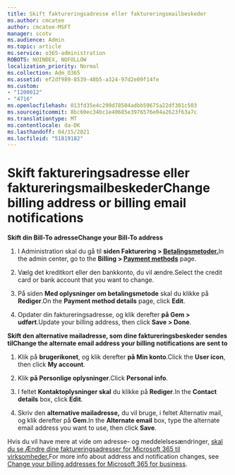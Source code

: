 ```yaml
---
title: Skift faktureringsadresse eller faktureringsmailbeskeder
ms.author: cmcatee
author: cmcatee-MSFT
manager: scotv
ms.audience: Admin
ms.topic: article
ms.service: o365-administration
ROBOTS: NOINDEX, NOFOLLOW
localization_priority: Normal
ms.collection: Adm_O365
ms.assetid: ef2df989-8539-48b5-a324-97d2e09f14fe
ms.custom:
- "1200012"
- "4716"
ms.openlocfilehash: 013fd35e4c299d78504adbb59675a22df301c503
ms.sourcegitcommit: 8bc60ec34bc1e40685e3976576e04a2623f63a7c
ms.translationtype: MT
ms.contentlocale: da-DK
ms.lasthandoff: 04/15/2021
ms.locfileid: "51819182"
---
```

# <a name="change-billing-address-or-billing-email-notifications"></a><span data-ttu-id="16e10-102">Skift faktureringsadresse eller faktureringsmailbeskeder</span><span class="sxs-lookup"><span data-stu-id="16e10-102">Change billing address or billing email notifications</span></span>

<span data-ttu-id="16e10-103">**Skift din Bill-To adresse**</span><span class="sxs-lookup"><span data-stu-id="16e10-103">**Change your Bill-To address**</span></span>

1. <span data-ttu-id="16e10-104">I Administration skal du gå til **siden Fakturering > [Betalingsmetoder.](https://go.microsoft.com/fwlink/p/?linkid=2018806)**</span><span class="sxs-lookup"><span data-stu-id="16e10-104">In the admin center, go to the **Billing > [Payment methods](https://go.microsoft.com/fwlink/p/?linkid=2018806)** page.</span></span>

2. <span data-ttu-id="16e10-105">Vælg det kreditkort eller den bankkonto, du vil ændre.</span><span class="sxs-lookup"><span data-stu-id="16e10-105">Select the credit card or bank account that you want to change.</span></span>

3. <span data-ttu-id="16e10-106">På siden **Med oplysninger om betalingsmetode** skal du klikke på **Rediger**.</span><span class="sxs-lookup"><span data-stu-id="16e10-106">On the **Payment method details** page, click **Edit**.</span></span>

4. <span data-ttu-id="16e10-107">Opdater din faktureringsadresse, og klik derefter **på Gem > udført**.</span><span class="sxs-lookup"><span data-stu-id="16e10-107">Update your billing address, then click **Save > Done**.</span></span>

<span data-ttu-id="16e10-108">**Skift den alternative mailadresse, som dine faktureringsbeskeder sendes til**</span><span class="sxs-lookup"><span data-stu-id="16e10-108">**Change the alternate email address your billing notifications are sent to**</span></span> 

1. <span data-ttu-id="16e10-109">Klik på **brugerikonet**, og klik derefter **på Min konto**.</span><span class="sxs-lookup"><span data-stu-id="16e10-109">Click the **User icon**, then click **My account**.</span></span>

2. <span data-ttu-id="16e10-110">Klik **på Personlige oplysninger**.</span><span class="sxs-lookup"><span data-stu-id="16e10-110">Click **Personal info**.</span></span>

3. <span data-ttu-id="16e10-111">I feltet **Kontaktoplysninger skal** du klikke på **Rediger**.</span><span class="sxs-lookup"><span data-stu-id="16e10-111">In the **Contact details** box, click **Edit**.</span></span>

4. <span data-ttu-id="16e10-112">Skriv den **alternative mailadresse,** du vil bruge, i feltet Alternativ mail, og klik derefter på **Gem**.</span><span class="sxs-lookup"><span data-stu-id="16e10-112">In the **Alternate email** box, type the alternate email address you want to use, then click **Save**.</span></span>

<span data-ttu-id="16e10-113">Hvis du vil have mere at vide om adresse- og meddelelsesændringer, [skal du se Ændre dine faktureringsadresser for Microsoft 365 til virksomheder.](https://docs.microsoft.com/microsoft-365/commerce/billing-and-payments/change-your-billing-addresses?view=o365-worldwide)</span><span class="sxs-lookup"><span data-stu-id="16e10-113">For more info about address and notification changes, see [Change your billing addresses for Microsoft 365 for business](https://docs.microsoft.com/microsoft-365/commerce/billing-and-payments/change-your-billing-addresses?view=o365-worldwide).</span></span>
